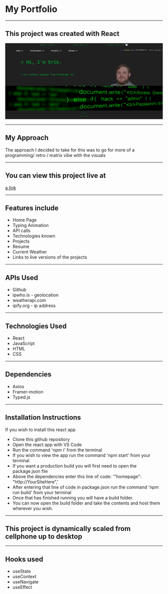 # My Portfolio
<hr>

## This project was created with React
![Alt text](src/images/portfolioscreenshot.jpg)

<hr>

## My Approach
The approach I decided to take for this was to go for more of a programming/ retro / matrix vibe with the visuals

<hr>

## You can view this project live at
[a link](http://loitrem.tplinkdns.com/)

<hr>

## Features include
- Home Page
- Typing Animation
- API calls
- Technologies known
- Projects
- Resume
- Current Weather
- Links to live versions of the projects

<hr>

## APIs Used

 - Github
 - ipwho.is - geolocation
 - weatherapi.com
 - ipify.org - ip address

 <hr>

## Technologies Used

 - React
 - JavaScript
 - HTML
 - CSS

 <hr>

## Dependencies

 - Axios
 - Framer-motion
 - Typed.js

  <hr>

## Installation Instructions
If you wish to install this react app

 - Clone this github repository
 - Open the react app with VS Code
 - Run the command 'npm i' from the terminal
 - If you wish to view the app run the command 'npm start' from your terminal
 - If you want a production build you will first need to open the package.json file
 - Above the dependencies enter this line of code:  '"homepage": "http://YourSiteHere",'
 - After entering that line of code in package.json run the command 'npm run build' from your terminal
 - Once that has finished running you will have a build folder.
 - You can now open the build folder and take the contents and host them wherever you wish.

<hr>

## This project is dynamically scaled from cellphone up to desktop

<hr>

## Hooks used

 - useState
 - useContext
 - useNavigate
 - useEffect
